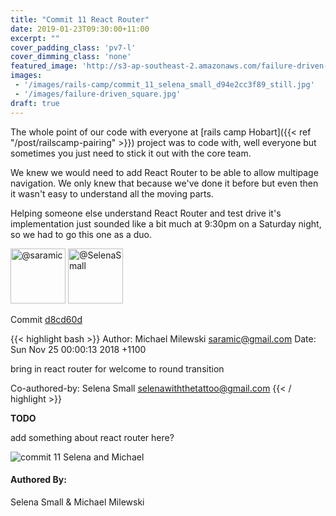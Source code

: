 ```yaml
---
title: "Commit 11 React Router"
date: 2019-01-23T09:30:00+11:00
excerpt: ""
cover_padding_class: 'pv7-l'
cover_dimming_class: 'none'
featured_image: 'http://s3-ap-southeast-2.amazonaws.com/failure-driven-blog/railscamp-24-woodfield-hobart/commit_11_selena_small_d94e2cc3f89.gif'
images:
 - '/images/rails-camp/commit_11_selena_small_d94e2cc3f89_still.jpg'
 - '/images/failure-driven_square.jpg'
draft: true
---
```


The whole point of our code with everyone at [rails camp Hobart]({{<
ref "/post/railscamp-pairing" >}}) project was to code with, well
everyone but sometimes you just need to stick it out with the core
team. 

We knew we would need to add React Router to be able to allow multipage navigation. We only knew that because we've done it before but even then it wasn't easy to understand all the moving parts. 

Helping someone else understand React Router and test drive it's implementation just sounded like a bit much at 9:30pm on a Saturday night, so we had to go this one as a duo.

<img alt="@saramic" src="//github.com/saramic.png" style="display: inline; width: 88px;" height="88" />
<img alt="@SelenaSmall" src="//github.com/SelenaSmall.png" style="display: inline; width: 88px;" height="88" />

Commit [d8cd60d](https://github.com/failure-driven/railscamp-search-term/commit/d8cd60d59c951bcb335cdc7dddc344ac80f282f5)

{{< highlight bash >}}
Author: Michael Milewski <saramic@gmail.com>
Date:   Sun Nov 25 00:00:13 2018 +1100

bring in react router for welcome to round transition

Co-authored-by: Selena Small <selenawiththetattoo@gmail.com>
{{< / highlight >}}

**TODO**

add something about react router here?

![commit 11 Selena and Michael](https://s3-ap-southeast-2.amazonaws.com/failure-driven-blog/railscamp-24-woodfield-hobart/commit_11_selena_small_d94e2cc3f89.gif)

#### Authored By:

Selena Small & Michael Milewski
